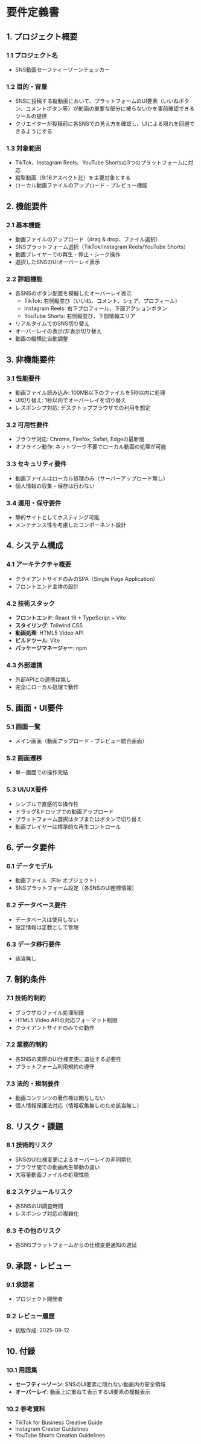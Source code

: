 # 要件定義書

## 1. プロジェクト概要
### 1.1 プロジェクト名
- SNS動画セーフティーゾーンチェッカー

### 1.2 目的・背景
- SNSに投稿する縦動画において、プラットフォームのUI要素（いいねボタン、コメントボタン等）が動画の重要な部分に被らないかを事前確認できるツールの提供
- クリエイターが投稿前に各SNSでの見え方を確認し、UIによる隠れを回避できるようにする

### 1.3 対象範囲
- TikTok、Instagram Reels、YouTube Shortsの3つのプラットフォームに対応
- 縦型動画（9:16アスペクト比）を主要対象とする
- ローカル動画ファイルのアップロード・プレビュー機能

## 2. 機能要件
### 2.1 基本機能
- 動画ファイルのアップロード（drag & drop、ファイル選択）
- SNSプラットフォーム選択（TikTok/Instagram Reels/YouTube Shorts）
- 動画プレイヤーでの再生・停止・シーク操作
- 選択したSNSのUIオーバーレイ表示

### 2.2 詳細機能
- 各SNSのボタン配置を模擬したオーバーレイ表示
  - TikTok: 右側縦並び（いいね、コメント、シェア、プロフィール）
  - Instagram Reels: 右下プロフィール、下部アクションボタン
  - YouTube Shorts: 右側縦並び、下部情報エリア
- リアルタイムでのSNS切り替え
- オーバーレイの表示/非表示切り替え
- 動画の縦横比自動調整

## 3. 非機能要件
### 3.1 性能要件
- 動画ファイル読み込み: 100MB以下のファイルを5秒以内に処理
- UI切り替え: 1秒以内でオーバーレイを切り替え
- レスポンシブ対応: デスクトップブラウザでの利用を想定

### 3.2 可用性要件
- ブラウザ対応: Chrome, Firefox, Safari, Edgeの最新版
- オフライン動作: ネットワーク不要でローカル動画の処理が可能

### 3.3 セキュリティ要件
- 動画ファイルはローカル処理のみ（サーバーアップロード無し）
- 個人情報の収集・保存は行わない

### 3.4 運用・保守要件
- 静的サイトとしてホスティング可能
- メンテナンス性を考慮したコンポーネント設計

## 4. システム構成
### 4.1 アーキテクチャ概要
- クライアントサイドのみのSPA（Single Page Application）
- フロントエンド主体の設計

### 4.2 技術スタック
- **フロントエンド**: React 18 + TypeScript + Vite
- **スタイリング**: Tailwind CSS
- **動画処理**: HTML5 Video API
- **ビルドツール**: Vite
- **パッケージマネージャー**: npm

### 4.3 外部連携
- 外部APIとの連携は無し
- 完全にローカル処理で動作

## 5. 画面・UI要件
### 5.1 画面一覧
- メイン画面（動画アップロード・プレビュー統合画面）

### 5.2 画面遷移
- 単一画面での操作完結

### 5.3 UI/UX要件
- シンプルで直感的な操作性
- ドラッグ&ドロップでの動画アップロード
- プラットフォーム選択はタブまたはボタンで切り替え
- 動画プレイヤーは標準的な再生コントロール

## 6. データ要件
### 6.1 データモデル
- 動画ファイル（File オブジェクト）
- SNSプラットフォーム設定（各SNSのUI座標情報）

### 6.2 データベース要件
- データベースは使用しない
- 設定情報は定数として管理

### 6.3 データ移行要件
- 該当無し

## 7. 制約条件
### 7.1 技術的制約
- ブラウザのファイル処理制限
- HTML5 Video APIの対応フォーマット制限
- クライアントサイドのみでの動作

### 7.2 業務的制約
- 各SNSの実際のUI仕様変更に追従する必要性
- プラットフォーム利用規約の遵守

### 7.3 法的・規制要件
- 動画コンテンツの著作権は関与しない
- 個人情報保護法対応（情報収集無しのため該当無し）

## 8. リスク・課題
### 8.1 技術的リスク
- SNSのUI仕様変更によるオーバーレイの非同期化
- ブラウザ間での動画再生挙動の違い
- 大容量動画ファイルの処理性能

### 8.2 スケジュールリスク
- 各SNSのUI調査時間
- レスポンシブ対応の複雑化

### 8.3 その他のリスク
- 各SNSプラットフォームからの仕様変更通知の遅延

## 9. 承認・レビュー
### 9.1 承認者
- プロジェクト開発者

### 9.2 レビュー履歴
- 初版作成: 2025-09-12

## 10. 付録
### 10.1 用語集
- **セーフティーゾーン**: SNSのUI要素に隠れない動画内の安全領域
- **オーバーレイ**: 動画上に重ねて表示するUI要素の模擬表示

### 10.2 参考資料
- TikTok for Business Creative Guide
- Instagram Creator Guidelines  
- YouTube Shorts Creation Guidelines